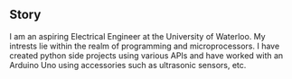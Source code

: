 ## Story
I am an aspiring Electrical Engineer at the University of Waterloo. My intrests lie within the realm of programming and microprocessors.
I have created python side projects using various APIs and have worked with an Arduino Uno using accessories such as ultrasonic sensors,
etc. 
